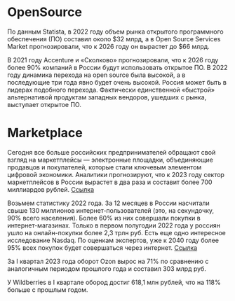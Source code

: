 # OpenSource
По данным Statista, в 2022 году объем рынка открытого программного обеспечения (ПО) составил около $32 млрд, а в Open Source Services Market прогнозировали, что к 2026 году он вырастет до $66 млрд.

В 2021 году Accenture и «Сколково» прогнозировали, что к 2026 году более 90% компаний в России будут использовать открытое ПО. В 2022 году динамика перехода на open source была высокой, а в последующие три года явно будет очень высокой. Россия может быть в лидерах подобного перехода. Фактически единственной «быстрой» альтернативой продуктам западных вендоров, ушедших с рынка, выступает открытое ПО.

# Marketplace
Сегодня все больше российских предпринимателей обращают свой взгляд на маркетплейсы — электронные площадки, объединяющие продавцов и покупателей, которые стали ключевым элементом цифровой экономики. Аналитики прогнозируют, что к 2023 году сектор маркетплейсов в России вырастет в два раза и составит более 700 миллиардов рублей.
[Ссылка](https://yasoldat.ru/novyy-marketpleys-v-rossii-2023)

Возьмем статистику 2022 года. За 12 месяцев в России насчитали свыше 130 миллионов интернет-пользователей (это, на секундочку, 90% всего населения). Более 60% из них совершали покупки в интернет-магазинах. Только в первом полугодии 2022 года у россиян ушло на онлайн-покупки более 2,3 трлн руб.
Есть еще одно интересное исследование Nasdaq. По оценкам экспертов, уже к 2040 году более 95% всех покупок будет совершаться через интернет.
[Ссылка](https://vc.ru/u/1505656-utred/625631-internet-magazin-v-2023-godu-est-li-smysl-otkryvat/)

За I квартал 2023 года оборот Ozon вырос на 71% по сравнению с аналогичным периодом прошлого года и составил 303 млрд руб.

У Wildberries в I квартале обород достиг 618,1 млн рублей, что на 118% больше с прошлым годом.